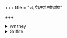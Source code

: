 +++
title = "०६ ये३स्यां स्थोर्ध्वायां"

+++

<details><summary>Whitney</summary>

### Translation
6. Ye gods that are in this upward quarter, helpful (*ávasvant*) by  
name—of you there the arrows are Brihaspati: do ye be etc. etc.

### Notes
In this quarter (*upári*) according to TS., the name is "overlords," and  
the arrows "rain, the helpful one." Ppp. adds at the end *iti  
rakṣāmantram*, and our verse viii. 3. 1 follows. TS. adds an  
imprecation, nearly like that in our hymn 27: *tébhyo vo námas té no  
mṛḍayata té yáṁ dviṣmó yáś ca no dvéṣṭi táṁ vo jámbhe dadhāmi*.
</details>

<details><summary>Griffith</summary>

Ye Gods whose home is in this upmost region, Yearners by name, Brihaspati forms your arrows. Be kind and gracious unto us and bless us. To you be reverence, to you be welcome!
</details>

